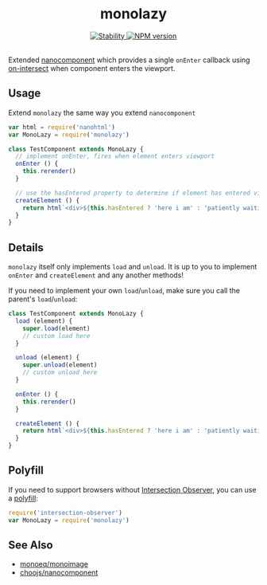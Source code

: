 <h1 align="center">monolazy</h1>

<div align="center">
  <a href="https://nodejs.org/api/documentation.html#documentation_stability_index">
    <img src="https://img.shields.io/badge/stability-experimental-orange.svg?style=flat-square" alt="Stability" />
  </a>
  <a href="https://www.npmjs.com/package/monolazy">
    <img src="https://img.shields.io/npm/v/monolazy.svg?style=flat-square" alt="NPM version" />
  </a>
</div>

<br />

Extended [nanocomponent](https://github.com/choojs/nanocomponent) which provides a single `onEnter` callback using [on-intersect](https://github.com/yoshuawuyts/on-intersect) when component enters the viewport.

## Usage

Extend `monolazy` the same way you extend `nanocomponent`

```js
var html = require('nanohtml')
var MonoLazy = require('monolazy')

class TestComponent extends MonoLazy {
  // implement onEnter, fires when element enters viewport
  onEnter () {
    this.rerender()
  }

  // use the hasEntered property to determine if element has entered viewport
  createElement () {
    return html`<div>${this.hasEntered ? 'here i am' : 'patiently waiting'}</div>`
  }
}
```

## Details

`monolazy` itself only implements `load` and `unload`. It is up to you to implement `onEnter` and `createElement` and any another methods!

If you need to implement your own `load`/`unload`, make sure you call the parent's `load`/`unload`:

```js
class TestComponent extends MonoLazy {
  load (element) {
    super.load(element)
    // custom load here
  }

  unload (element) {
    super.unload(element)
    // custom unload here
  }

  onEnter () {
    this.rerender()
  }

  createElement () {
    return html`<div>${this.hasEntered ? 'here i am' : 'patiently waiting'}</div>`
  }
}

```

## Polyfill

If you need to support browsers without [Intersection Observer](https://developer.mozilla.org/en-US/docs/Web/API/Intersection_Observer_API), you can use a [polyfill](https://www.npmjs.com/package/intersection-observer):

```js
require('intersection-observer')
var MonoLazy = require('monolazy')
```

## See Also

- [monoeq/monoimage](https://github.com/monoeq/monoimage)
- [choojs/nanocomponent](https://github.com/choojs/nanocomponent)